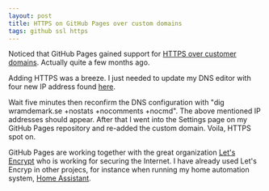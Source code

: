 ```yaml
---
layout: post
title: HTTPS on GitHub Pages over custom domains
tags: github ssl https
---
```


Noticed that GitHub Pages gained support for [HTTPS over customer domains](https://blog.github.com/2018-05-01-github-pages-custom-domains-https/). Actually quite a few months ago. 

Adding HTTPS was a breeze. I just needed to update my DNS editor with four new IP address found [here](https://help.github.com/articles/troubleshooting-custom-domains/#dns-configuration-errors). 

Wait five minutes then reconfirm the DNS configuration with "dig wramdemark.se +nostats +nocomments +nocmd". The above mentioned IP addresses should appear. After that I went into the Settings page on my GitHub Pages repository and re-added the custom domain. Voila, HTTPS spot on.

GitHub Pages are working together with the great organization [Let's Encrypt](https://letsencrypt.org) who is working for securing the Internet. I have already used Let's Encryp in other projecs, for instance when running my home automation system, [Home Assistant](https://www.home-assistant.io/demo/).